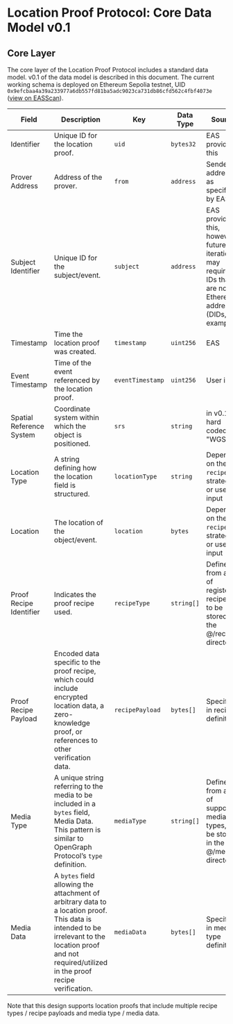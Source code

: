 # Location Proof Protocol: Core Data Model v0.1

## Core Layer

The core layer of the Location Proof Protocol includes a standard data model. v0.1 of the data model is described in this document. The
current working schema is deployed on Ethereum Sepolia testnet, UID `0x9efcbaa4a39a233977a6db557fd81ba5adc9023ca731db86cfd562c4fbf4073e`
([view on EASScan](https://sepolia.easscan.org/schema/view/0x9efcbaa4a39a233977a6db557fd81ba5adc9023ca731db86cfd562c4fbf4073e)).

| Field                    | Description                                                                                                                                                                                             | Key              | Data Type  | Source                                                                                                           |
| ------------------------ | ------------------------------------------------------------------------------------------------------------------------------------------------------------------------------------------------------- | ---------------- | ---------- | ---------------------------------------------------------------------------------------------------------------- |
| Identifier               | Unique ID for the location proof.                                                                                                                                                                       | `uid`            | `bytes32`  | EAS provides this                                                                                                |
| Prover Address           | Address of the prover.                                                                                                                                                                                  | `from`           | `address`  | Sender address, as specified by EAS                                                                              |
| Subject Identifier       | Unique ID for the subject/event.                                                                                                                                                                        | `subject`        | `address`  | EAS provides this, however future iterations may require IDs that are not Ethereum addresses (DIDs, for example) |
| Timestamp                | Time the location proof was created.                                                                                                                                                                    | `timestamp`      | `uint256`  | EAS                                                                                                              |
| Event Timestamp          | Time of the event referenced by the location proof.                                                                                                                                                     | `eventTimestamp` | `uint256`  | User input                                                                                                       |
| Spatial Reference System | Coordinate system within which the object is positioned.                                                                                                                                                | `srs`            | `string`   | in v0.1, hard coded to "WGS84"                                                                                   |
| Location Type            | A string defining how the location field is structured.                                                                                                                                                 | `locationType`   | `string`   | Depends on the `recipe` / strategy, or user input                                                                |
| Location                 | The location of the object/event.                                                                                                                                                                       | `location`       | `bytes`    | Depends on the `recipe` / strategy, or user input                                                                |
| Proof Recipe Identifier  | Indicates the proof recipe used.                                                                                                                                                                        | `recipeType`     | `string[]` | Defined from a set of registered recipes, to be stored in the @/recipes directory                                |
| Proof Recipe Payload     | Encoded data specific to the proof recipe, which could include encrypted location data, a zero-knowledge proof, or references to other verification data.                                               | `recipePayload`  | `bytes[]`  | Specified in recipe definition                                                                                   |
| Media Type               | A unique string referring to the media to be included in a `bytes` field, Media Data. This pattern is similar to OpenGraph Protocol’s `type` definition.                                                | `mediaType`      | `string[]` | Defined from a set of supported media types, to be stored in the @/media directory                               |
| Media Data               | A `bytes` field allowing the attachment of arbitrary data to a location proof. This data is intended to be irrelevant to the location proof and not required/utilized in the proof recipe verification. | `mediaData`      | `bytes[]`  | Specified in media type definition                                                                               |

Note that this design supports location proofs that include multiple recipe types / recipe payloads and media type / media data.
